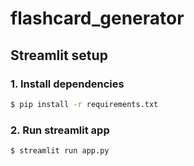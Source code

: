 # flashcard_generator
## Streamlit setup
### 1. Install dependencies
```sh
$ pip install -r requirements.txt
```

### 2. Run streamlit app
```sh
$ streamlit run app.py
```
